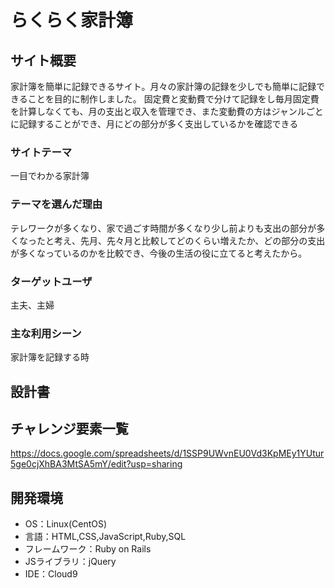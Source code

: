 # らくらく家計簿

## サイト概要
家計簿を簡単に記録できるサイト。月々の家計簿の記録を少しでも簡単に記録できることを目的に制作しました。
固定費と変動費で分けて記録をし毎月固定費を計算しなくても、月の支出と収入を管理でき、また変動費の方はジャンルごとに記録することができ、月にどの部分が多く支出しているかを確認できる


### サイトテーマ
一目でわかる家計簿

### テーマを選んだ理由
テレワークが多くなり、家で過ごす時間が多くなり少し前よりも支出の部分が多くなったと考え、先月、先々月と比較してどのくらい増えたか、どの部分の支出が多くなっているのかを比較でき、今後の生活の役に立てると考えたから。

### ターゲットユーザ
主夫、主婦

### 主な利用シーン
家計簿を記録する時

## 設計書


## チャレンジ要素一覧
<https://docs.google.com/spreadsheets/d/1SSP9UWvnEU0Vd3KpMEy1YUtur5ge0cjXhBA3MtSA5mY/edit?usp=sharing>

## 開発環境
- OS：Linux(CentOS)
- 言語：HTML,CSS,JavaScript,Ruby,SQL
- フレームワーク：Ruby on Rails
- JSライブラリ：jQuery
- IDE：Cloud9
